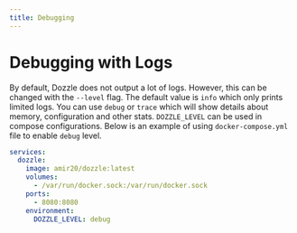 ```yaml
---
title: Debugging
---
```


# Debugging with Logs

By default, Dozzle does not output a lot of logs. However, this can be changed with the `--level` flag. The default value is `info` which only prints limited logs. You can use `debug` or `trace` which will show details about memory, configuration and other stats. `DOZZLE_LEVEL` can be used in compose configurations. Below is an example of using `docker-compose.yml` file to enable `debug` level.

```yaml
services:
  dozzle:
    image: amir20/dozzle:latest
    volumes:
      - /var/run/docker.sock:/var/run/docker.sock
    ports:
      - 8080:8080
    environment:
      DOZZLE_LEVEL: debug
```
